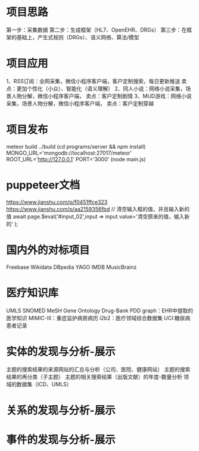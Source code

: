 # 项目思路
  第一步：采集数据
  第二步：生成框架（HL7、OpenEHR、DRGs）
  第三步：在框架的基础上，产生式规则（DRGs）、语义网络、算法/模型

# 项目应用
  1、RSS订阅：全网采集，微信小程序客户端，客户定制搜索，每日更新推送
    卖点：更加个性化（小众）、智能化（语义理解）
  2、同人小说：网络小说采集，场景人物分解，微信小程序客户端，
    卖点：客户定制剧情
  3、MUD游戏：网络小说采集，场景人物分解，微信小程序客户端，
    卖点：客户定制穿越

# 项目发布
  meteor build ../build
  (cd programs/server && npm install)
  MONGO_URL='mongodb://localhost:27017/meteor'
  ROOT_URL='http://127.0.0.1'
  PORT='3000'
  (node main.js)

# puppeteer文档
  https://www.jianshu.com/p/f0451ffce323
  https://www.jianshu.com/p/aa2159356fbd
    // 清空输入框的值，并且输入新的值
    await page.$eval('#input_02',input => input.value='清空原来的值，输入新的' );

# 国内外的对标项目
  Freebase
  Wikidata
  DBpedia
  YAGO
  IMDB
  MusicBrainz

# 医疗知识库
  UMLS
  SNOMED
  MeSH
  Gene Ontology
  Drug-Bank
  PDD graph：EHR中提取的医学知识
  MIMIC-III：重症监护病房病历
  i2b2：医疗领域综合数据集
  UCI:糖尿病患者记录


# 实体的发现与分析-展示
  主题的搜索结果的来源网站的汇总与分析（公司、医院、健康网站）
  主题的搜索结果的再分类（子主题）
  主题的相关搜索结果（出版文献）的年度-数量分析
  领域的数据集（ICD、UMLS）

# 关系的发现与分析-展示

# 事件的发现与分析-展示


